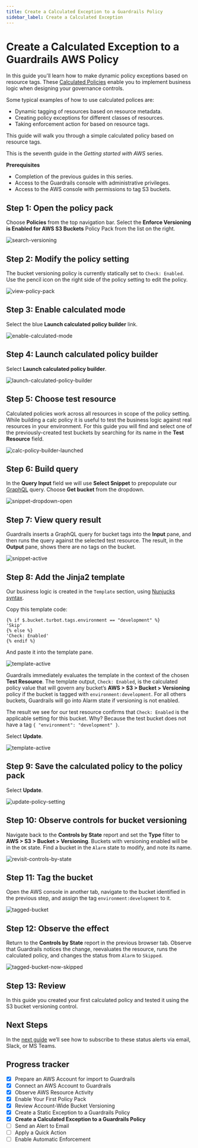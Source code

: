 ```yaml
---
title: Create a Calculated Exception to a Guardrails Policy
sidebar_label: Create a Calculated Exception
---
```


# Create a Calculated Exception to a Guardrails AWS Policy

In this guide you'll learn how to make dynamic policy exceptions based on resource tags. These [Calculated Policies](/guardrails/docs/reference/glossary#calculated-policy) enable you to implement business logic when designing your governance controls. 

Some typical examples of how to use calculated polices are: 

- Dynamic tagging of resources based on resource metadata.
- Creating policy exceptions for different classes of resources.
- Taking enforcement action for based on resource tags.

This guide will walk you through a simple calculated policy based on resource tags.

This is the seventh guide in the *Getting started with AWS* series.

**Prerequisites**
 
- Completion of the previous guides in this series.
- Access to the Guardrails console with administrative privileges.
- Access to the AWS console with permissions to tag S3 buckets.


## Step 1: Open the policy pack

Choose **Policies** from the top navigation bar. Select the **Enforce Versioning is Enabled for AWS S3 Buckets** Policy Pack from the list on the right.

<p><img alt="search-versioning" src="/images/docs/guardrails/getting-started/getting-started-aws/create-calculated-exception/view-policy-packs.png"/></p>

## Step 2: Modify the policy setting

The bucket versioning policy is currently statically set to `Check: Enabled`. Use the pencil icon on the right side of the policy setting to edit the policy.

<p><img alt="view-policy-pack" src="/images/docs/guardrails/getting-started/getting-started-aws/create-calculated-exception/bucket-versioning-policy-settings.png"/></p>

## Step 3: Enable calculated mode

Select the blue **Launch calculated policy builder** link.

<p><img alt="enable-calculated-mode" src="/images/docs/guardrails/getting-started/getting-started-aws/create-calculated-exception/enable-calculated-mode.png"/></p>

## Step 4: Launch calculated policy builder

Select **Launch calculated policy builder**.

<p><img alt="launch-calculated-policy-builder" src="/images/docs/guardrails/getting-started/getting-started-aws/create-calculated-exception/launch-calculated-policy-builder.png"/></p>

## Step 5: Choose test resource

Calculated policies work across all resources in scope of the policy setting. While building a calc policy it is useful to test the business logic against real resources in your environment. For this guide you will find and select one of the previously-created test buckets by searching for its name in the **Test Resource** field.

<p><img alt="calc-policy-builder-launched" src="/images/docs/guardrails/getting-started/getting-started-aws/create-calculated-exception/calc-policy-builder-launched.png"/></p>

## Step 6: Build query

In the **Query Input** field we will use **Select Snippet** to prepopulate our [GraphQL](/guardrails/docs/reference/glossary#graphql) query. Choose **Get bucket** from the dropdown.

<p><img alt="snippet-dropdown-open" src="/images/docs/guardrails/getting-started/getting-started-aws/create-calculated-exception/snippet-dropdown-open.png"/></p>

## Step 7: View query result

Guardrails inserts a GraphQL query for bucket tags into the **Input** pane, and then runs the query against the selected test resource. The result, in the **Output** pane, shows there are no tags on the bucket.

<p><img alt="snippet-active" src="/images/docs/guardrails/getting-started/getting-started-aws/create-calculated-exception/snippet-active.png"/></p>

## Step 8: Add the Jinja2 template

Our business logic is created in the `Template` section, using [Nunjucks syntax](https://mozilla.github.io/nunjucks/templating.html).

Copy this template code: 
 
```nunjucks
{% if $.bucket.turbot.tags.environment == "development" %}
'Skip'
{% else %}
'Check: Enabled'
{% endif %}
```
And paste it into the template pane.

<p><img alt="template-active" src="/images/docs/guardrails/getting-started/getting-started-aws/create-calculated-exception/template-active.png"/></p>

Guardrails immediately evaluates the template in the context of the chosen **Test Resource**. The template output, `Check: Enabled`, is the calculated policy value that will govern any bucket’s **AWS > S3 > Bucket > Versioning** policy if the bucket is tagged with `environment:development`. For all others buckets, Guardrails will go into Alarm state if versioning is not enabled.
 
The result we see for our test resource confirms that `Check: Enabled` is the applicable setting for this bucket. Why? Because the test bucket does not have a tag `{ "environment": "development" }`.

Select **Update**.

<p><img alt="template-active" src="/images/docs/guardrails/getting-started/getting-started-aws/create-calculated-exception/template-active-update.png"/></p>

## Step 9: Save the calculated policy to the policy pack
 
Select **Update**.

<p><img alt="update-policy-setting" src="/images/docs/guardrails/getting-started/getting-started-aws/create-calculated-exception/update-policy-setting.png"/></p>

## Step 10: Observe controls for bucket versioning

Navigate back to the **Controls by State** report and set the **Type** filter to **AWS > S3 > Bucket > Versioning**. Buckets with versioning enabled will be in the `OK` state. Find a bucket in the `Alarm` state to modify, and note its name.

<p><img alt="revisit-controls-by-state" src="/images/docs/guardrails/getting-started/getting-started-aws/create-calculated-exception/revisit-controls-by-state.png"/></p>

## Step 11: Tag the bucket

Open the AWS console in another tab, navigate to the bucket identified in the previous step, and assign the tag `environment:development` to it.

<p><img alt="tagged-bucket" src="/images/docs/guardrails/getting-started/getting-started-aws/create-calculated-exception/tagged-bucket.png"/></p>


## Step 12: Observe the effect

Return to the **Controls by State** report in the previous browser tab.  Observe that Guardrails notices the change, reevaluates the resource, runs the calculated policy, and changes the status from `Alarm` to `Skipped`.

<p><img alt="tagged-bucket-now-skipped" src="/images/docs/guardrails/getting-started/getting-started-aws/create-calculated-exception/tagged-bucket-now-skipped.png"/></p>

## Step 13: Review

In this guide you created your first calculated policy and tested it using the S3 bucket versioning control.
 

## Next Steps

In the [next guide](/guardrails/docs/getting-started/getting-started-aws/send-alert-to-email) we’ll see how to subscribe to these status alerts via email, Slack, or MS Teams. 


## Progress tracker

- [x] Prepare an AWS Account for import to Guardrails
- [x] Connect an AWS Account to Guardrails
- [x] Observe AWS Resource Activity
- [x] Enable Your First Policy Pack
- [x] Review Account-Wide Bucket Versioning
- [x] Create a Static Exception to a Guardrails Policy
- [x] **Create a Calculated Exception to a Guardrails Policy**
- [ ] Send an Alert to Email
- [ ] Apply a Quick Action
- [ ] Enable Automatic Enforcement
